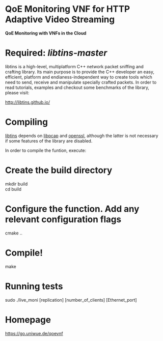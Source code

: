 # QoE Monitoring VNF for HTTP Adaptive Video Streaming

<b> QoE Monitoring with VNFs in the Cloud </b>

# Required: <i> libtins-master </i>

libtins is a high-level, multiplatform C++ network packet sniffing and 
crafting library. Its main purpose is to provide the C++ developer an easy, efficient, 
platform and endianess-independent way to create tools which need to 
send, receive and manipulate specially crafted packets.
In order to read tutorials, examples and checkout some benchmarks of the
library, please visit:

http://libtins.github.io/

# Compiling 

[libtins](http://libtins.github.io/) depends on 
[libpcap](http://www.tcpdump.org/) and 
[openssl](http://www.openssl.org/), although the latter is not necessary if some features of the library are disabled.

In order to compile the funtion, execute:

# Create the build directory
mkdir build <br />
cd build <br />

# Configure the function. Add any relevant configuration flags
cmake .. <br />

# Compile!
make

# Running tests
sudo ./live_moni [replication] [number_of_clients] [Ethernet_port]

# Homepage
<a href = "https://go.uniwue.de/qoevnf"> https://go.uniwue.de/qoevnf </a>

